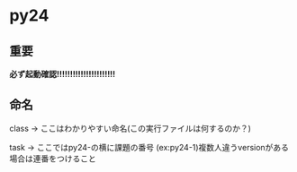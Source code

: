 # py24

## 重要

**必ず起動確認!!!!!!!!!!!!!!!!!!!!!!**


## 命名

class -> ここはわかりやすい命名(この実行ファイルは何するのか？)

task -> ここではpy24-の横に課題の番号 (ex:py24-1)複数人違うversionがある場合は連番をつけること
